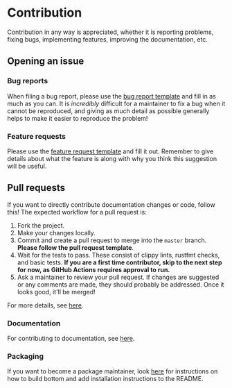 # Contribution

Contribution in any way is appreciated, whether it is reporting problems, fixing bugs, implementing features, improving the documentation, etc.

## Opening an issue

### Bug reports

When filing a bug report, please use the [bug report template](https://github.com/ClementTsang/bottom/issues/new?assignees=&labels=bug&template=bug_report.md&title=) and fill in as much as you can. It is _incredibly_ difficult for a maintainer to fix
a bug when it cannot be reproduced, and giving as much detail as possible generally helps to make it easier to reproduce the problem!

### Feature requests

Please use the [feature request template](https://github.com/ClementTsang/bottom/issues/new?assignees=&labels=feature&template=feature_request.md&title=) and fill it out. Remember to give details about what the feature is along with why you think this suggestion will be useful.

## Pull requests

If you want to directly contribute documentation changes or code, follow this! The expected workflow for a pull request is:

1. Fork the project.
2. Make your changes locally.
3. Commit and create a pull request to merge into the `master` branch. **Please follow the pull request template**.
4. Wait for the tests to pass. These consist of clippy lints, rustfmt checks, and basic tests. **If you are a first time contributor, skip to the next step for now, as GitHub Actions requires approval to run.**
5. Ask a maintainer to review your pull request. If changes are suggested or any comments are made, they should probably be addressed. Once it looks good, it'll be merged!

For more details, see [here](https://clementtsang.github.io/bottom/nightly/contribution/issues-and-pull-requests/).

### Documentation

For contributing to documentation, see [here](https://clementtsang.github.io/bottom/nightly/contribution/documentation/).

### Packaging

If you want to become a package maintainer, look [here](https://clementtsang.github.io/bottom/nightly/contribution/packaging-and-distribution/)
for instructions on how to build bottom and add installation instructions to the README.

